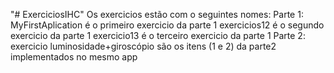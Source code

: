 "# ExerciciosIHC" 
Os exercicios estão com o seguintes nomes:
Parte 1:
	MyFirstAplication é o primeiro exercicio da parte 1
	exercicios12 é o segundo exercicio da parte 1
	exercicio13 é o terceiro exercicio da parte 1
Parte 2:
	exercicio luminosidade+giroscópio são os itens (1 e 2) da parte2 implementados no mesmo app